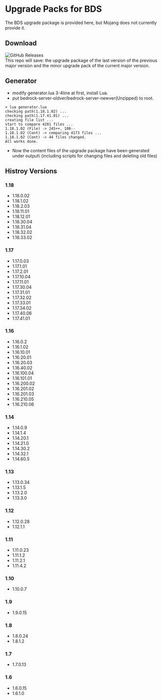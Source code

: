 # Upgrade Packs for BDS
The BDS upgrade package is provided here, but Mojang does not currently provide it.

## Download
![GitHub Releases](https://shields.io/github/downloads/Redbeanw44602/BDS-Upgrade-Package/total?style=for-the-badge)<br>
This repo will save: the upgrade package of the last version of the previous major version and the minor upgrade pack of the current major version.

## Generator
 - modify generator.lua 3-4line at first, install Lua.
 - put bedrock-server-oldver/bedrock-server-newver(Unzipped) to root.
```
> lua generator.lua
checking path(1.18.1.02) ...
checking path(1.17.41.01) ...
creating file list ...
start to compare 4281 files ...
1.18.1.02 (File) -> 245++, 108--
1.18.1.02 (Cont) -> comparing 4173 files ...
1.18.1.02 (Cont) -> 44 files changed.
All works done.
```
 - Now the content files of the upgrade package have been generated under output\ (including scripts for changing files and deleting old files)

## Histroy Versions

### 1.18
 - 1.18.0.02
 - 1.18.1.02
 - 1.18.2.03
 - 1.18.11.01
 - 1.18.12.01
 - 1.18.30.04
 - 1.18.31.04
 - 1.18.32.02
 - 1.18.33.02


### 1.17
 - 1.17.0.03
 - 1.17.1.01
 - 1.17.2.01
 - 1.17.10.04
 - 1.17.11.01
 - 1.17.30.04
 - 1.17.31.01
 - 1.17.32.02
 - 1.17.33.01
 - 1.17.34.02
 - 1.17.40.06
 - 1.17.41.01

### 1.16
 - 1.16.0.2
 - 1.16.1.02
 - 1.16.10.01
 - 1.16.20.01
 - 1.16.20.03
 - 1.16.40.02
 - 1.16.100.04
 - 1.16.101.01
 - 1.16.200.02
 - 1.16.201.02
 - 1.16.201.03
 - 1.16.210.05
 - 1.16.210.06

### 1.14
 - 1.14.0.9
 - 1.14.1.4
 - 1.14.20.1
 - 1.14.21.0
 - 1.14.30.2
 - 1.14.32.1
 - 1.14.60.5

### 1.13
 - 1.13.0.34
 - 1.13.1.5
 - 1.13.2.0
 - 1.13.3.0

### 1.12
 - 1.12.0.28
 - 1.12.1.1

### 1.11
 - 1.11.0.23
 - 1.11.1.2
 - 1.11.2.1
 - 1.11.4.2

### 1.10
 - 1.10.0.7

### 1.9
 - 1.9.0.15

### 1.8
 - 1.8.0.24
 - 1.8.1.2

### 1.7
 - 1.7.0.13

### 1.6
 - 1.6.0.15
 - 1.6.1.0
